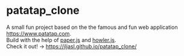 # patatap_clone

A small fun project based on the the famous and fun web application https://www.patatap.com. 
<br>
Build with the help of <a href="http://paperjs.org">paper.js</a> and <a href="https://howlerjs.com">howler.js</a>. 
<br>
Check it out! -> https://iljasl.github.io/patatap_clone/
